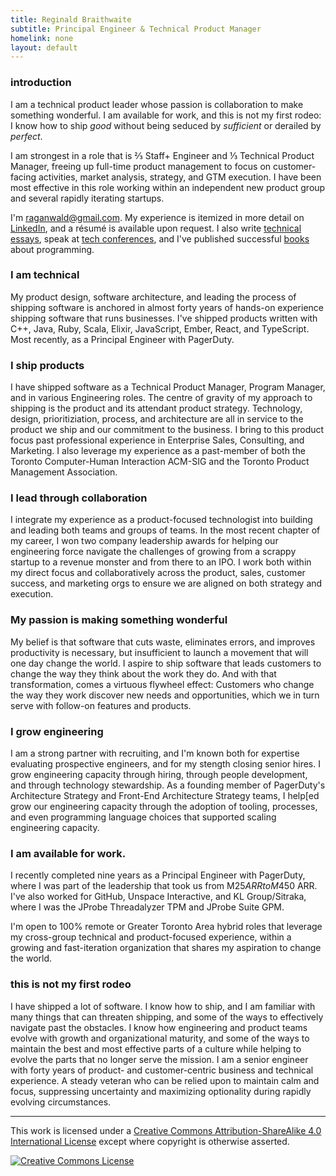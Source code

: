 ```yaml
---
title: Reginald Braithwaite
subtitle: Principal Engineer & Technical Product Manager
homelink: none
layout: default
---
```


### introduction

I am a technical product leader whose passion is collaboration to make something wonderful. I am available for work, and this is not my first rodeo: I know how to ship *good* without being seduced by *sufficient* or derailed by *perfect*.

I am strongest in a role that is ⅔ Staff+ Engineer and ⅓ Technical Product Manager, freeing up full-time product management to focus on customer-facing activities, market analysis, strategy, and GTM execution. I have been most effective in this role working within an independent new product group and several rapidly iterating startups.

I'm [raganwald@gmail.com](mailto:raganwald@gmail.com). My experience is itemized in more detail on [LinkedIn], and a résumé is available upon request. I also write [technical essays][technical-essays], speak at [tech conferences][tech-conferences], and I've published successful [books] about programming.

### I am technical

My product design, software architecture, and leading the process of shipping software is anchored in almost forty years of hands-on experience shipping software that runs businesses. I've shipped products written with C++, Java, Ruby, Scala, Elixir, JavaScript, Ember, React, and TypeScript. Most recently, as a Principal Engineer with PagerDuty.

### I ship products

I have shipped software as a Technical Product Manager, Program Manager, and in various Engineering roles. The centre of gravity of my approach to shipping is the product and its attendant product strategy. Technology, design, prioritiziation, process, and architecture are all in service to the product we ship and our commitment to the business. I bring to this product focus past professional experience in Enterprise Sales, Consulting, and Marketing. I also leverage my experience as a past-member of both the Toronto Computer-Human Interaction ACM-SIG and the Toronto Product Management Association.

### I lead through collaboration

I integrate my experience as a product-focused technologist into building and leading both teams and groups of teams. In the most recent chapter of my career, I won two company leadership awards for helping our engineering force navigate the challenges of growing from a scrappy startup to a revenue monster and from there to an IPO. I work both within my direct focus and collaboratively across the product, sales, customer success, and marketing orgs to ensure we are aligned on both strategy and execution.

### My passion is making something wonderful

My belief is that software that cuts waste, eliminates errors, and improves productivity is necessary, but insufficient to launch a movement that will one day change the world. I aspire to ship software that leads customers to change the way they think about the work they do. And with that transformation, comes a virtuous flywheel effect: Customers who change the way they work discover new needs and opportunities, which we in turn serve with follow-on features and products.

### I grow engineering

I am a strong partner with recruiting, and I'm known both for expertise evaluating prospective engineers, and for my stength closing senior hires. I grow engineering capacity through hiring, through people development, and through technology stewardship. As a founding member of PagerDuty's Architecture Strategy and Front-End Architecture Strategy teams, I help[ed grow our engineering capacity through the adoption of tooling, processes, and even programming language choices that supported scaling engineering capacity.

### I am available for work.

I recently completed nine years as a Principal Engineer with PagerDuty, where I was part of the leadership that took us from M$25 ARR to M$450 ARR. I've also worked for GitHub, Unspace Interactive, and KL Group/Sitraka, where I was the JProbe Threadalyzer TPM and JProbe Suite GPM.

I'm open to 100% remote or Greater Toronto Area hybrid roles that leverage my cross-group technical and product-focused experience, within a growing and fast-iteration organization that shares my aspiration to change the world.

### this is not my first rodeo

I have shipped a lot of software. I know how to ship, and I am familiar with many things that can threaten shipping, and some of the ways to effectively navigate past the obstacles. I know how engineering and product teams evolve with growth and organizational maturity, and some of the ways to maintain the best and most effective parts of a culture while helping to evolve the parts that no longer serve the mission. I am a senior engineer with forty years of product- and customer-centric business and technical experience. A steady veteran who can be relied upon to maintain calm and focus, suppressing uncertainty and maximizing optionality during rapidly evolving circumstances.

[LinkedIn]: https://www.linkedin.com/in/raganwald/

[technical-essays]: /creative-works.html
[tech-conferences]: /creative-works.html
[books]: /creative-works.html

---

This work is licensed under a <a rel="license" href="http://creativecommons.org/licenses/by-sa/4.0/">Creative Commons Attribution-ShareAlike 4.0 International License</a> except where copyright is otherwise asserted.

<a rel="license" href="http://creativecommons.org/licenses/by-sa/4.0/"><img alt="Creative Commons License" style="border-width:0" src="http://i.creativecommons.org/l/by-sa/4.0/80x15.png" /></a>
